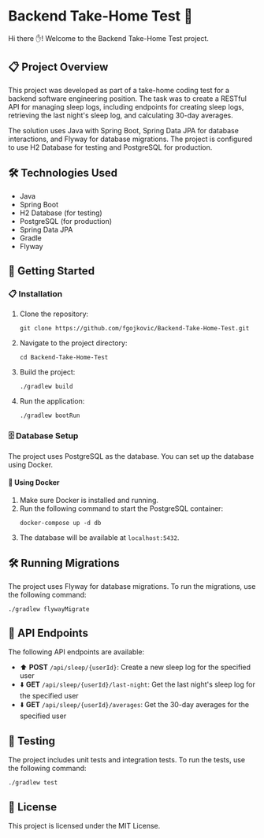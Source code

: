 # Backend Take-Home Test 👋

Hi there ✋! Welcome to the Backend Take-Home Test project.

## 📋 Project Overview

This project was developed as part of a take-home coding test for a backend software engineering position. The task was to create a RESTful API for managing sleep logs, including endpoints for creating sleep logs, retrieving the last night's sleep log, and calculating 30-day averages.

The solution uses Java with Spring Boot, Spring Data JPA for database interactions, and Flyway for database migrations. The project is configured to use H2 Database for testing and PostgreSQL for production.

## 🛠️ Technologies Used

- Java
- Spring Boot
- H2 Database (for testing)
- PostgreSQL (for production)
- Spring Data JPA
- Gradle
- Flyway

## 🚀 Getting Started

### 📋 Installation

1. Clone the repository:
   ```
   git clone https://github.com/fgojkovic/Backend-Take-Home-Test.git
   ```
2. Navigate to the project directory:
   ```
   cd Backend-Take-Home-Test
   ```
3. Build the project:
   ```
   ./gradlew build
   ```
4. Run the application:
   ```
   ./gradlew bootRun
   ```

### 🗄️ Database Setup

The project uses PostgreSQL as the database. You can set up the database using Docker.

#### 🐳 Using Docker

1. Make sure Docker is installed and running.
2. Run the following command to start the PostgreSQL container:
   ```
   docker-compose up -d db
   ```
3. The database will be available at `localhost:5432`.

## 🛠️ Running Migrations

The project uses Flyway for database migrations. To run the migrations, use the following command:

```
./gradlew flywayMigrate
```

## 🔌 API Endpoints

The following API endpoints are available:

- ⬆️ **POST** `/api/sleep/{userId}`: Create a new sleep log for the specified user
- ⬇️ **GET** `/api/sleep/{userId}/last-night`: Get the last night's sleep log for the specified user
- ⬇️ **GET** `/api/sleep/{userId}/averages`: Get the 30-day averages for the specified user

## 🧪 Testing

The project includes unit tests and integration tests. To run the tests, use the following command:

```
./gradlew test
```

## 📜 License

This project is licensed under the MIT License.